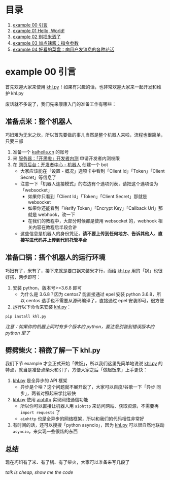 # 目录

1. [example 00 引言](#example-00-引言)
2. [example 01 Hello, World!](./ex01_helloworld)
3. [example 02 别把米洒了](./ex02_config_file)
4. [example 03 加点辣酱：指令参数](./ex03_cmd_args)
5. [example 04 好看的菜盘：向用户发消息的各种花活](./ex04_reply)

# example 00 引言

首先欢迎大家来使用 [khl.py](https://github.com/TWT233/khl.py)！如果有兴趣的话，也非常欢迎大家来一起开发和维护 khl.py

废话就不多说了，我们先来康康入门的准备工作有哪些：

## 准备点米：整个机器人

巧妇难为无米之炊，所以首先要做的事儿当然是整个机器人来啦，流程也很简单，只要三部

1. 准备一个 [kaiheila.cn](https://kaiheila.cn/) 的账号
2. 来 [服务器：「开黑啦」开发者内测](https://kaihei.co/RzFIH8) 申请开发者内测权限
3. 在 [网页后台：开发者中心 - 机器人](https://developer.kaiheila.cn/bot/index) 创建一个 bot
   - 大家应该能在「设置 - 概况」选项卡中看到「Client Id」「Token」「Client Secret」等信息了
   - 注意一下「机器人连接模式」的右边有个选项列表，请把这个选项设为「websocket」
     - 如果你只看到「Client Id」「Token」「Client Secret」那就是 websocket
     - 如果你还能看到「Verify Token」「Encrypt Key」「Callback Url」那就是 webhook，改一下
     - 在我们的教程中，大部分时候都是使用 websocket 的，webhook 相关内容在教程后半段会讲
   - 这些信息是机器人的身份凭证，**请不要上传到任何地方、告诉其他人、直接写进代码并上传到代码托管平台**

## 准备口锅：搭个机器人的运行环境

巧妇有了，米有了，接下来就是要口锅来装米才行，而给 [khl.py](https://github.com/TWT233/khl.py) 用的「锅」也很好搭，两步即可：

1. 安装 python，版本号>=3.6.8 即可
   - 为什么是 3.6.8？因为 centos7 能直接通过 epel 安装 python 3.6.8，所以 centos 选手也不需要从源码编译了，直接通过 epel 安装即可，很方便
2. 运行以下命令来安装 [khl.py](https://github.com/TWT233/khl.py)：

```shell
pip install khl.py
```

_注意：如果你的机器上同时有多个版本的 python，要注意别装到错误版本的 python 里了_

## 劈劈柴火：稍微了解一下 khl.py

我们下节 example 才会正式开始「做饭」，所以我们这里先简单地说说 [khl.py](https://github.com/TWT233/khl.py) 的特点，就当是准备点柴火和引子，方便大家之后「做起饭来」上手更快：

1. [khl.py](https://github.com/TWT233/khl.py) 是全异步的 API 框架
   - 异步是个啥？这个问题就不展开说了，大家可以百度/谷歌一下「异步 同步」，两者对照起来学比较快
2. [khl.py](https://github.com/TWT233/khl.py) 使用 [aiohttp](https://docs.aiohttp.org/en/stable/) 实现网络通信功能
   - 所以你可以直接让机器人用 `aiohttp` 来访问网站、获取资源，不需要再 `import requests` 了
   - `aiohttp` 也是全异步的网络框架，所以和我们的代码相性非常好
3. 有时间的话，还可以搜搜「python asyncio」，因为 [khl.py](https://github.com/TWT233/khl.py) 可以很自然地联动 `asyncio`，来实现一些很炫的东西

## 总结

现在巧妇有了米、有了锅、有了柴火，大家可以准备来写几段了

_talk is cheap, show me the code_
